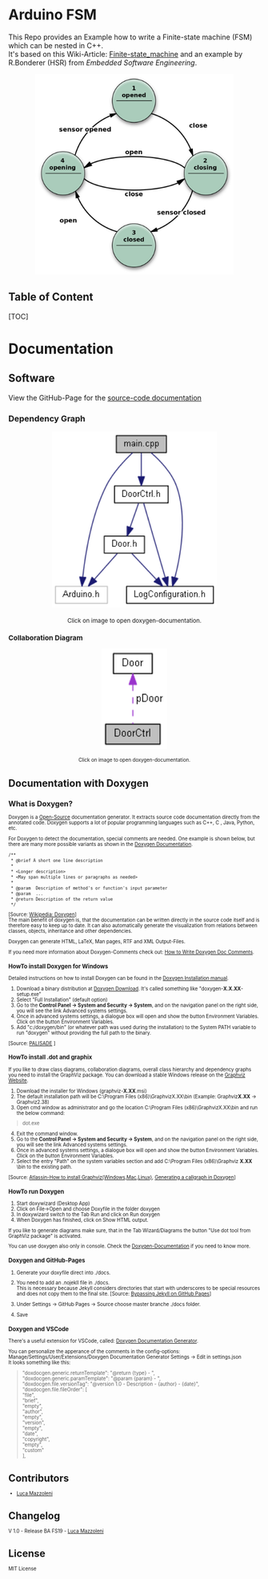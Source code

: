# Arduino FSM

This Repo provides an Example how to write a Finite-state machine (FSM) which can be nested in C++.  
It's based on this Wiki-Article: [Finite-state_machine](https://en.wikipedia.org/wiki/Finite-state_machine) and an example by R.Bonderer (HSR) from *Embedded Software Engineering*.

<p align="center"><img src="./doxygen/images/DoorCtrl.png" height="400" /></p>

## Table of Content
<!-- TOC Generated with https://magnetikonline.github.io/markdown-toc-generate/ -->

[TOC]

<div style="page-break-after: always;"></div>

# Documentation
## Software
View the GitHub-Page for the [source-code documentation](https://lmazzole.github.io/ArdFSM/)

### Dependency Graph

<p align="center">
    <a href=https://lmazzole.github.io/ArdFSM/main_8cpp.html>
        <img src="./docs/main_8cpp__incl.png" height="350" style="border:none;"/>
    </a>
    <p align="center"><small>Click on image to open doxygen-documentation.</p>
</p>


### Collaboration Diagram

<p align="center">
    <a href=https://lmazzole.github.io/ArdFSM/class_door_ctrl.html>
        <img src="./docs/class_door_ctrl__coll__graph.png" height="200"  style="border:none;"/>
    </a>
    <p align="center"><small>Click on image to open doxygen-documentation.</p>
</p>


# Documentation with Doxygen
## What is Doxygen?
Doxygen is a [Open-Source](https://github.com/doxygen/doxygen) documentation generator. It extracts source code documentation directly from the annotated code. Doxygen supports a lot of popular programming languages such as C++, C , Java, Python, etc.

For Doxygen to detect the documentation, special comments are needed. One example is shown below, but there are many more possible variants as shown in the [Doxygen Documentation](http://www.doxygen.nl/manual/docblocks.html).
```
/**
 * @brief A short one line description
 *
 * <Longer description>
 * <May span multiple lines or paragraphs as needed>
 *
 * @param  Description of method's or function's input parameter
 * @param  ...
 * @return Description of the return value
 */
```
[Source: [Wikipedia: Doxygen](https://en.wikipedia.org/wiki/Doxygen)]  
The main benefit of doxygen is, that the documentation can be written directly in the source code itself and is therefore easy to keep up to date. It can also automatically generate the visualization from relations between classes, objects, inheritance and other dependencies.

Doxygen can generate HTML, LaTeX, Man pages, RTF and XML  Output-Files.

If you need more information about Doxygen-Comments check out: [How to Write Doxygen Doc Comments](https://github.com/stan-dev/stan/wiki/How-to-Write-Doxygen-Doc-Comments).

### HowTo install Doxygen for Windows
Detailed instructions on how to install Doxygen can be found in the [Doxygen Installation manual](http://www.doxygen.nl/manual/install.html). 
1. Download a binary distribution at [Doxygen Download](http://www.doxygen.nl/download.html). It's called something like "doxygen-**X.X.XX**-setup.exe"  
2. Select "Full Installation" (default option) 
3. Go to the **Control Panel →  System and Security → System**, and on the navigation panel on the right side, you will see the link Advanced systems settings.
4. Once in advanced systems settings, a dialogue box will open and show the button Environment Variables. Click on the button Environment Variables.
5. Add "c:/doxygen/bin" (or whatever path was used during the installation) to the System PATH variable to run "doxygen" without providing the full path to the binary.  

[Source: [PALISADE](https://git.njit.edu/palisade/PALISADE/wikis/how-to-setup-doxygen-windows) ]

<div style="page-break-after: always;"></div>

### HowTo install .dot and graphix
If you like to draw class diagrams, collaboration diagrams, overall class hierarchy and dependency graphs you need to install the GraphViz package.
You can download a stable Windows release on the [Graphviz Website](<https://graphviz.gitlab.io/_pages/Download/Download_windows.html>).

1. Download the installer for Windows (graphviz-**X.XX**.msi)
2. The default installation path will be C:\Program Files (x86)\GraphvizX.XX\bin (Example: Graphviz**X.XX** → Graphviz2.38)
3. Open cmd window as administrator and go the location C:\Program Files (x86)\GraphvizX.XX\bin and run the below command:
 >dot.exe

4. Exit the command window.
5. Go to the **Control Panel →  System and Security → System**, and on the navigation panel on the right side, you will see the link Advanced systems settings.
6. Once in advanced systems settings, a dialogue box will open and show the button Environment Variables. Click on the button Environment Variables.
7. Select the entry "Path" on the system variables section and add C:\Program Files (x86)\Graphviz **X.XX** \bin to the existing path.

[Source: [Atlassin-How to install Graphviz(Windows,Mac,Linux)](<https://bobswift.atlassian.net/wiki/spaces/GVIZ/pages/20971549/How+to+install+Graphviz+software>), [Generating a callgraph in Doxygen](<https://romanegloo.wordpress.com/2012/03/29/generating-a-callgraph-by-using-doxygen-and-graphviz-13/>)]

### HowTo run Doxygen

1. Start doxywizard (Desktop App) 
2. Click on File->Open and choose Doxyfile in the folder doxygen 
3. In doxywizard switch to the Tab Run and click on Run doxygen
4. When Doxygen has finished, click on Show HTML output.  

If you like to generate diagrams make sure, that in the Tab Wizard/Diagrams the button "Use dot tool from GraphViz package" is activated.

You can use doxygen also only in console. Check the [Doxygen-Documentation](http://www.doxygen.nl/manual/index.html) if you need to know more.

### Doxygen and GitHub-Pages
1. Generate your doxyfile direct into ./docs.  

2. You need to add an .nojekll file in ./docs.  
This is necessary because Jekyll considers directories that start with underscores to be special resources and does not copy them to the final site. [Source: [Bypassing Jekyll on GitHub Pages](https://github.blog/2009-12-29-bypassing-jekyll-on-github-pages/)]

3. Under Settings -> GitHub Pages -> Source choose master branche ./docs folder.

4. Save

   <div style="page-break-after: always;"></div>

### Doxygen and  VSCode

There's a useful extension for VSCode, called: [Doxygen Documentation Generator](https://marketplace.visualstudio.com/items?itemName=cschlosser.doxdocgen).

You can personalize the apperance of the comments in the config-options: Manage/Settings/User/Extensions/Doxygen Documentation Generator Settings -> Edit in settings.json  
It looks something like this:

>   "doxdocgen.generic.returnTemplate": "@return {type} - ",  
> ​   "doxdocgen.generic.paramTemplate": "@param {param} - ",  
> ​   "doxdocgen.file.versionTag": "@version 1.0 - Description - {author} - {date}",  
> ​   "doxdocgen.file.fileOrder": [  
> ​       "file",  
> ​       "brief",  
> ​       "empty",  
> ​       "author",  
> ​       "empty",  
> ​       "version",  
> ​       "empty",  
> ​       "date",  
> ​       "copyright",  
> ​       "empty",  
> ​       "custom"  
> ​    ],  

# Contributors

- [Luca Mazzoleni](https://github.com/LMazzole)

# Changelog

V 1.0	-	Release BA FS19	-	[Luca Mazzoleni](https://github.com/LMazzole)

# License

MIT License









